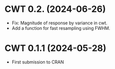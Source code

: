 # CWT 0.2. (2024-06-26)

* Fix: Magnitude of response by variance in cwt.
* Add a function for fast resampling using FWHM.

# CWT 0.1.1 (2024-05-28)

* First submission to CRAN